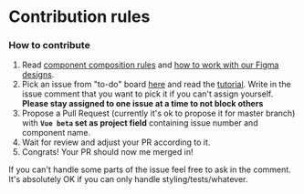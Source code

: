 
# Contribution rules

### How to contribute

1. Read [component composition rules](./docs/component-rules.md) and [how to work with our Figma designs](https://github.com/DivanteLtd/storefront-ui/blob/master/docs/working-with-designs.md).
2. Pick an issue from "to-do" board [here](https://github.com/DivanteLtd/storefront-ui/projects/1) and read the [tutorial](https://github.com/DivanteLtd/storefront-ui/blob/master/docs/creating-new-component.md). Write in the issue comment that you want to pick it if you can't assign yourself. **Please stay assigned to one issue at a time to not block others**
3. Propose a Pull Request (currently it's ok to propose it for master branch) with **`Vue beta` set as project field** containing issue number and component name.
4. Wait for review and adjust your PR according to it.
5. Congrats! Your PR should now me merged in!


If you can't handle some parts of the issue feel free to ask in the comment. It's absolutely OK if you can only handle styling/tests/whatever. 
